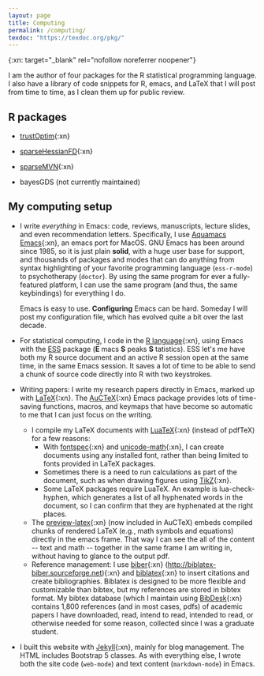 ```yaml
---
layout: page
title: Computing
permalink: /computing/
texdoc: "https://texdoc.org/pkg/"
---
```


{:xn: target="_blank" rel="nofollow noreferrer noopener"}


I am the author of four packages for the R statistical programming language.  I also have a library of code snippets for R, emacs, and LaTeX that I will post from time to time, as I clean them up for public review.

## R packages

- [trustOptim](https://cran.r-project.org/package=trustOptim){:xn}

- [sparseHessianFD](https://cran.r-project.org/package=sparseHessianFD){:xn}

- [sparseMVN](https://cran.r-project.org/package=sparseMVN){:xn}

- bayesGDS (not currently maintained)

## My computing setup


* I write _everything_ in Emacs: code, reviews, manuscripts, lecture slides, and even recommendation letters.  Specifically, I use [Aquamacs Emacs](http://aquamacs.org){:xn}, an emacs port for MacOS.  GNU Emacs has been around since 1985, so it is just plain __solid__, with a huge user base for support, and thousands of packages and modes that can do anything from syntax highlighting of your favorite programming language (`ess-r-mode`) to psychotherapy (`doctor`).  By using the same program for ever a fully-featured platform, I can use the same program (and thus, the same keybindings) for everything I do.

	Emacs is easy to use.  **Configuring** Emacs can be hard.  Someday I will post my configuration file, which has evolved quite a bit over the last decade.

* For statistical computing, I code in the [R language](https://www.r-project.org){:xn}, using Emacs with the  [ESS](https://ess.r-project.org)  package (__E__ macs __S__ peaks __S__ tatistics). ESS let's me have both my R source document and an active R session open at the same time, in the same Emacs session. It saves a lot of time to be able to send a chunk of source code directly into R with two keystrokes.

* Writing papers:  I write my research papers directly in Emacs, marked up with [LaTeX](www.latex-project.org){:xn}. The [AuCTeX](https://www.gnu.org/software/auctex/){:xn} Emacs package provides lots of time-saving functions, macros, and keymaps that have become so automatic to me that I can just focus on the writing.
  - I compile my LaTeX documents with [LuaTeX](www.luatex.org){:xn} (instead of pdfTeX) for a few reasons:
	- With [fontspec]({{page.texdoc}}fontspec){:xn} and [unicode-math]({{page.texdoc}}unicode-math){:xn}, I can create documents using any installed font, rather than being limited to fonts provided in LaTeX packages.
	- Sometimes there is a need to run calculations as part of the document, such as when drawing figures using [TikZ]({{page.texdoc}}tikz){:xn}.
	- Some LaTeX packages require LuaTeX.  An example is lua-check-hyphen, which generates a list of all hyphenated words in the document, so I can confirm that they are hyphenated at the right places.
   - The [preview-latex](https://www.gnu.org/software/auctex/manual/preview-latex.htmlpackage){:xn} (now included in AuCTeX) embeds compiled chunks of rendered LaTeX (e.g., math symbols and equations) directly in the emacs frame. That way I can see the all of the content -- text and math -- together in the same frame I am writing in, without having to glance to the output pdf.
   - Reference management:  I use [biber]({{page.texdoc}}biber){:xn} (http://biblatex-biber.sourceforge.net){:xn} and  [biblatex]({{page.texdoc}}biblatex){:xn}  to insert citations and create bibliographies. Biblatex is designed to be more flexible and customizable than bibtex,  but my references are stored in bibtex format. My bibtex database (which I maintain using [BibDesk](https://bibdesk.sourceforge.io){:xn} contains 1,800 references (and in most cases, pdfs) of academic papers I have downloaded, read, intend to read, intended to read, or otherwise needed for some reason, collected since I was a graduate student.

* I built this website with [Jekyll](https://www.jekyllrb.com){:xn}, mainly for blog management. The HTML includes Bootstrap 5 classes.  As with everything else, I wrote both the site code (`web-mode`) and text content (`markdown-mode`) in Emacs.
